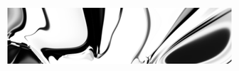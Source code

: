 [![neuralart][thumbnail]][link]

[thumbnail]: https://github.com/dstein64/dstein64/blob/neuralart_202101160142/neuralart-thumbnail.jpg?raw=true
[link]: https://github.com/dstein64/dstein64/blob/neuralart_202101160142/neuralart.png?raw=true
